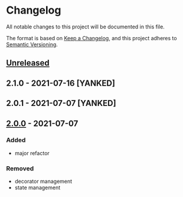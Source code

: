 # Changelog
All notable changes to this project will be documented in this file.

The format is based on [Keep a Changelog](https://keepachangelog.com/en/1.0.0/),
and this project adheres to [Semantic Versioning](https://semver.org/spec/v2.0.0.html).

## [Unreleased]

## 2.1.0 - 2021-07-16 [YANKED]

## 2.0.1 - 2021-07-07 [YANKED]

## [2.0.0] - 2021-07-07
### Added
- major refactor

### Removed
- decorator management
- state management

[Unreleased]: https://github.com/geut/nanocontext/compare/v2.1.0...HEAD
[2.0.0]: https://github.com/geut/nanocontext/releases/tags/v2.0.0
